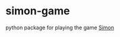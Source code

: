 # simon-game
python package for playing the game [Simon](https://en.wikipedia.org/wiki/Simon_(game))
